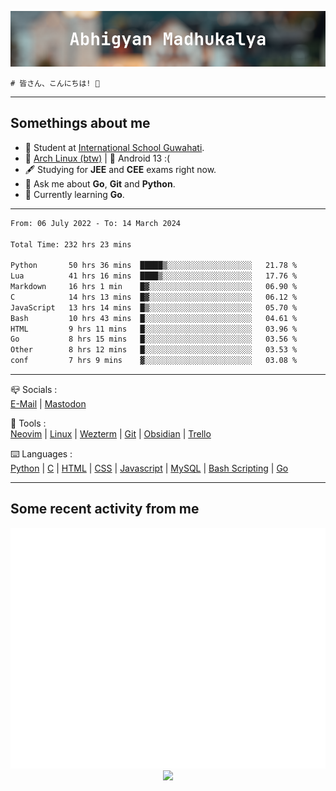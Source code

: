 ![header](./header.png)
```
# 皆さん、こんにちは! 👋
```
---

## Somethings about me
- 📕 Student at [International School Guwahati](https://internationalschoolguwahati.com/).
- 🐧 [Arch Linux (btw)](https://archlinux.org) | 🤖 Android 13 :(
- 🖋️ Studying for **JEE** and **CEE** exams right now.
- 💬 Ask me about **Go**, **Git** and **Python**.
- 🔭 Currently learning **Go**.

---

<!--START_SECTION:waka-->

```txt
From: 06 July 2022 - To: 14 March 2024

Total Time: 232 hrs 23 mins

Python       50 hrs 36 mins  █████▒░░░░░░░░░░░░░░░░░░░   21.78 %
Lua          41 hrs 16 mins  ████▒░░░░░░░░░░░░░░░░░░░░   17.76 %
Markdown     16 hrs 1 min    █▓░░░░░░░░░░░░░░░░░░░░░░░   06.90 %
C            14 hrs 13 mins  █▓░░░░░░░░░░░░░░░░░░░░░░░   06.12 %
JavaScript   13 hrs 14 mins  █▒░░░░░░░░░░░░░░░░░░░░░░░   05.70 %
Bash         10 hrs 43 mins  █░░░░░░░░░░░░░░░░░░░░░░░░   04.61 %
HTML         9 hrs 11 mins   █░░░░░░░░░░░░░░░░░░░░░░░░   03.96 %
Go           8 hrs 15 mins   █░░░░░░░░░░░░░░░░░░░░░░░░   03.56 %
Other        8 hrs 12 mins   █░░░░░░░░░░░░░░░░░░░░░░░░   03.53 %
conf         7 hrs 9 mins    ▓░░░░░░░░░░░░░░░░░░░░░░░░   03.08 %
```

<!--END_SECTION:waka-->

---

📪 Socials :<br>
[E-Mail](mailto:abhigyanmadhukalya@gmail.com) | [Mastodon](https://mastodon.social/@abhigyanmadhukalya)

🧰 Tools :<br>
[Neovim](https://neovim.oi) | [Linux](https://archlinux.org/) | [Wezterm](https://wezfurlong.org/wezterm/index.html) | [Git](https://git-scm.com/) | [Obsidian](https://obsidian.md) | [Trello](https://trello.com)

⌨️ Languages :<br>
[Python](https://python.org) | [C](https://www.iso.org/standard/74528.html) | [HTML](https://html.spec.whatwg.org/) | [CSS](https://www.w3.org/Style/CSS/Overview.en.html) | [Javascript](https://developer.mozilla.org/en-US/docs/Web/javascript) | [MySQL](https://www.mysql.com/) | [Bash Scripting](https://www.gnu.org/software/bash/) | [Go](https://go.dev)

---

## Some recent activity from me
<p align="center">
  <img src="./github-metrics.svg" />
  <img src="https://github-profile-summary-cards.vercel.app/api/cards/profile-details?username=abhigyanmadhukalya&theme=github_dark" />
</p>


